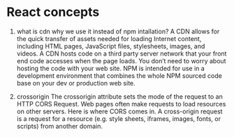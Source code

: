 # React concepts
1. what is cdn why we use it instead of npm intallation?
A CDN allows for the quick transfer of assets needed for loading Internet content, including HTML pages, JavaScript files, stylesheets, images, and videos. 
A CDN hosts code on a third party server network that your front end code accesses when the page loads. You don’t need to worry about hosting the code with your web site.
NPM is intended for use in a development environment that combines the whole NPM sourced code base on your dev or production web site.


2. crossorigin
The crossorigin attribute sets the mode of the request to an HTTP CORS Request.
Web pages often make requests to load resources on other servers. Here is where CORS comes in.
A cross-origin request is a request for a resource (e.g. style sheets, iframes, images, fonts, or scripts) from another domain.
